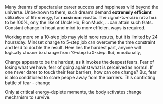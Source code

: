   Many dreams of spectacular career success and happiness wild beyond the universe. Unbeknown to them, such dreams demand **extremely efficient** utilization of life energy, for **maximum** results. The signal-to-noise ratio has to be 100%, only the like of Uncle Ho, Elon Musk, ... can attain such feats. Constant change in heart and mind to more efficient ways is required.

Working more on a 10-step job may yield more results, but it is limited by 24 hours/day. Mindset change to 5-step job can overcome the time constraint and lead to double the result. Here lies the hardest part, anyone will logically choose to change from 10-step to 5-step. But, emotionally, 
  
  Change appears to be the hardest, as it invokes the deepest fears. Fear of losing what we have, fear of going against what is perceived as normal. If one never dares to touch their fear barriers, how can one change? But, fear is also conditioned to scare people away from the barriers. This conflicting battle of fear - change

Only at critical energy-deplete moments, the body activates change mechanism to survive. 